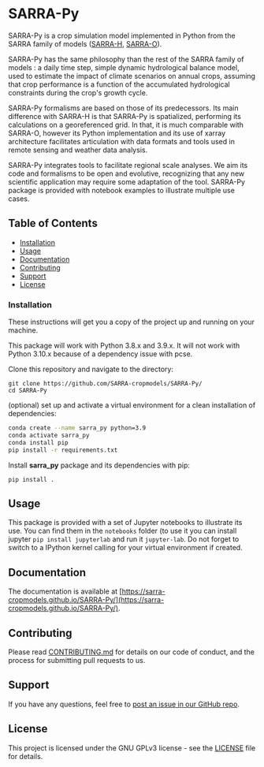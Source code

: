 # SARRA-Py

SARRA-Py is a crop simulation model implemented in Python from the SARRA family of models ([SARRA-H](https://github.com/SARRA-cropmodels/SARRA-H), [SARRA-O](https://github.com/SARRA-cropmodels/SARRA-O)).

SARRA-Py has the same philosophy than the rest of the SARRA family of models : a daily time step, simple dynamic hydrological balance model, used to estimate the impact of climate scenarios on annual crops, assuming that crop performance is a function of the accumulated hydrological constraints during the crop's growth cycle. 

SARRA-Py formalisms are based on those of its predecessors. Its main difference with SARRA-H is that SARRA-Py is spatialized, performing its calculations on a georeferenced grid. In that, it is much comparable with SARRA-O, however its Python implementation and its use of xarray architecture facilitates articulation with data formats and tools used in remote sensing and weather data analysis.

SARRA-Py integrates tools to facilitate regional scale analyses. We aim its code and formalisms to be open and evolutive, recognizing that any new scientific application may require some adaptation of the tool. SARRA-Py package is provided with notebook examples to illustrate multiple use cases.

## Table of Contents
- [Installation](#installation)
- [Usage](#usage)
- [Documentation](#documentation)
- [Contributing](#contributing)
- [Support](#support)
- [License](#license)

### Installation

These instructions will get you a copy of the project up and running on your machine.

This package will work with Python 3.8.x and 3.9.x. It will not work with Python 3.10.x because of a dependency issue with pcse.

Clone this repository and navigate to the directory:

    git clone https://github.com/SARRA-cropmodels/SARRA-Py/
    cd SARRA-Py

(optional) set up and activate a virtual environment for a clean installation of dependencies:

```bash
conda create --name sarra_py python=3.9
conda activate sarra_py
conda install pip
pip install -r requirements.txt
```

Install **sarra_py** package and its dependencies with pip:
    
    pip install .

## Usage

This package is provided with a set of Jupyter notebooks to illustrate its use. You can find them in the `notebooks` folder (to use it you can install jupyter `pip install jupyterlab` and run it `jupyter-lab`. Do not forget to switch to a IPython kernel calling for your virtual environment if created.

## Documentation

The documentation is available at [https://sarra-cropmodels.github.io/SARRA-Py/](https://sarra-cropmodels.github.io/SARRA-Py/).

## Contributing

Please read [CONTRIBUTING.md](https://github.com/SARRA-cropmodels/SARRA-Py/blob/main/CONTRIBUTING.md) for details on our code of conduct, and the process for submitting pull requests to us.

## Support

If you have any questions, feel free to [post an issue in our GitHub repo](https://github.com/SARRA-cropmodels/SARRA-Py/issues).

## License

This project is licensed under the GNU GPLv3 license - see the [LICENSE](https://github.com/SARRA-cropmodels/SARRA-Py/blob/main/LICENSE) file for details.
